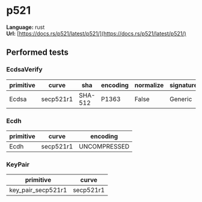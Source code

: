 # p521

**Language:**
rust\
**Url:**
[https://docs.rs/p521/latest/p521/](https://docs.rs/p521/latest/p521/)

## Performed tests

### EcdsaVerify

| primitive | curve | sha | encoding | normalize | signatureGeneration |
| --- | --- | --- | --- | --- | --- |
| Ecdsa | secp521r1 | SHA-512 | P1363 | False | Generic |

### Ecdh

| primitive | curve | encoding |
| --- | --- | --- |
| Ecdh | secp521r1 | UNCOMPRESSED |

### KeyPair

| primitive | curve |
| --- | --- |
| key_pair_secp521r1 | secp521r1 |

